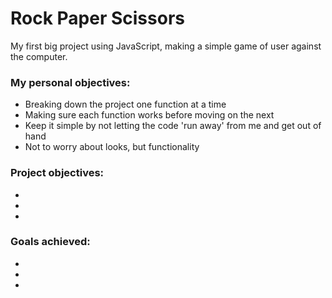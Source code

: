 # Rock Paper Scissors
My first big project using JavaScript, making a simple game of user against the computer.
### My personal objectives:
- Breaking down the project one function at a time
- Making sure each function works before moving on the next
- Keep it simple by not letting the code 'run away' from me and get out of hand
- Not to worry about looks, but functionality
### Project objectives:
- 
- 
- 
### Goals achieved:
- 
- 
- 
